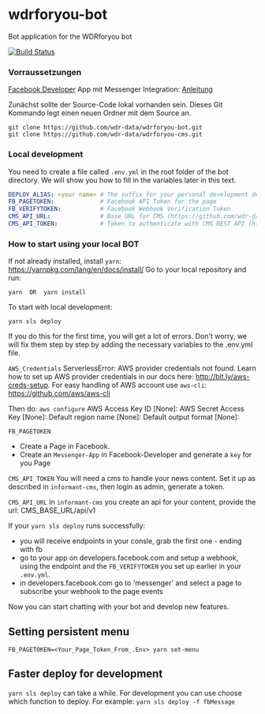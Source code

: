 # wdrforyou-bot
Bot application for the WDRforyou bot

[![Build Status](https://travis-ci.org/wdr-data/informant-bot.svg?branch=master)](https://travis-ci.org/wdr-data/informant-bot)

### Vorraussetzungen

[Facebook Developer](https://developer.facebook.com/) App mit Messenger Integration: [Anleitung](https://developers.facebook.com/docs/messenger-platform/getting-started/app-setup)

Zunächst sollte der Source-Code lokal vorhanden sein. Dieses Git Kommando legt einen neuen Ordner mit dem Source an.

```
git clone https://github.com/wdr-data/wdrforyou-bot.git
git clone https://github.com/wdr-data/wdrforyou-cms.git
```

### Local development

You need to create a file called `.env.yml` in the root folder of the bot directory.
We will show you how to fill in the variables later in this text.

```yml
DEPLOY_ALIAS: <your name> # The suffix for your personal development deployment
FB_PAGETOKEN:             # Facebook API Token for the page
FB_VERIFYTOKEN:           # Facebook Webhook Verification Token
CMS_API_URL:              # Base URL for CMS (https://github.com/wdr-data/wdrforyou-cms) REST API (with trailing slash)
CMS_API_TOKEN:            # Token to authenticate with CMS REST API (http://www.django-rest-framework.org/api-guide/authentication/#tokenauthentication)
```

### How to start using your local BOT

If not already installed, install `yarn`: https://yarnpkg.com/lang/en/docs/install/
Go to your local repository and run:

```
yarn  OR  yarn install
```

To start with local development:
```
yarn sls deploy
```
If you do this for the first time, you will get a lot of errors. Don't worry, we will fix them step by step by adding the necessary variables to the .env.yml file.

`AWS_Credentials`
ServerlessError: AWS provider credentials not found. Learn how to set up AWS provider credentials in our docs here: <http://bit.ly/aws-creds-setup>.
For easy handling of AWS account use `aws-cli`: https://github.com/aws/aws-cli

Then do:
```aws configure```
AWS Access Key ID [None]:
AWS Secret Access Key [None]:
Default region name [None]:
Default output format [None]:

`FB_PAGETOKEN`
- Create a Page in Facebook.
- Create an `Messenger-App` in Facebook-Developer and generate a `key` for you Page

`CMS_API_TOKEN`
You will need a cms to handle your news content. Set it up as described in ```informant-cms```, then login as admin, generate a token.

`CMS_API_URL`
In `informant-cms` you create an api for your content, provide the url:
CMS_BASE_URL/api/v1

If your `yarn sls deploy` runs successfully:
- you will receive endpoints in your consle, grab the first one - ending with fb
- go to your app on developers.facebook.com and setup a webhook, using the endpoint and the `FB_VERIFYTOKEN` you set up earlier in your `.env.yml`.
- in developers.facebook.com go to 'messenger' and select a page to subscribe your webhook to the page events

Now you can start chatting with your bot and develop new features.

## Setting persistent menu
```FB_PAGETOKEN=<Your_Page_Token_From_.Env> yarn set-menu```

## Faster deploy for development
`yarn sls deploy` can take a while.
For development you can use choose which function to deploy. For example:
`yarn sls deploy -f fbMessage`

